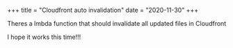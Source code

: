 +++
title = "Cloudfront auto invalidation"
date = "2020-11-30"
+++

Theres a lmbda function that should invalidate all updated files in Cloudfront
<!--more-->
I hope it works this time!!!